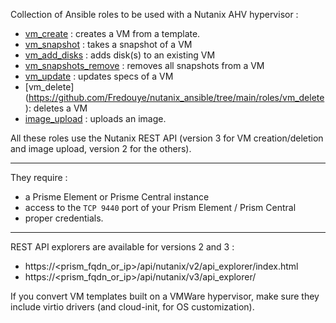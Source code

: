 Collection of Ansible roles to be used with a Nutanix AHV hypervisor :
- [vm_create](https://github.com/Fredouye/nutanix_ansible/tree/main/roles/vm_create) : creates a VM from a template.
- [vm_snapshot](https://github.com/Fredouye/nutanix_ansible/tree/main/roles/vm_snapshot) : takes a snapshot of a VM
- [vm_add_disks](https://github.com/Fredouye/nutanix_ansible/tree/main/roles/vm_add_disks) : adds disk(s) to an existing VM
- [vm_snapshots_remove](https://github.com/Fredouye/nutanix_ansible/tree/main/roles/vm_snapshots_remove) : removes all snapshots from a VM
- [vm_update](https://github.com/Fredouye/nutanix_ansible/tree/main/roles/vm_update) : updates specs of a VM
- [vm_delete] (https://github.com/Fredouye/nutanix_ansible/tree/main/roles/vm_delete): deletes a VM
- [image_upload](https://github.com/Fredouye/nutanix_ansible/tree/main/roles/image_upload) : uploads an image.


All these roles use the Nutanix REST API (version 3 for VM creation/deletion and image upload, version 2 for the others).

------

They require :
- a Prisme Element or Prisme Central instance
- access to the `TCP 9440` port of your Prism Element / Prism Central
- proper credentials.

------

REST API explorers are available for versions 2 and 3 :
- https://<prism_fqdn_or_ip>/api/nutanix/v2/api_explorer/index.html
- https://<prism_fqdn_or_ip>/api/nutanix/v3/api_explorer/

If you convert VM templates built on a VMWare hypervisor, make sure they include virtio drivers (and cloud-init, for OS customization).
